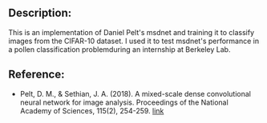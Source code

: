 ## Description:
This is an implementation of Daniel Pelt's msdnet and training it to classify images from the CIFAR-10 dataset. 
I used it to test msdnet's performance in a pollen classification problemduring an internship at Berkeley Lab.

## Reference:
* Pelt, D. M., & Sethian, J. A. (2018). A mixed-scale dense convolutional neural network for image analysis. Proceedings of the National Academy of Sciences, 115(2), 254-259. [link](https://www.pnas.org/content/115/2/254)

